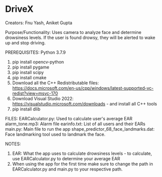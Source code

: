 # DriveX

Creators: Fnu Yash, Aniket Gupta

Purpose/Functionality: Uses camera to analyze face and determine drowsiness levels.  If the user is found drowsy, they will be alerted to wake up and stop driving.

PREREQUISITES:
Python 3.7.9
  1. pip install opencv-python
  2. pip install pygame
  3. pip install scipy
  4. pip install cmake
  5. Download all the C++ Redistributable files: https://docs.microsoft.com/en-us/cpp/windows/latest-supported-vc-redist?view=msvc-170
  6. Download Visual Studio 2022: https://visualstudio.microsoft.com/downloads - and install all C++ tools
  7. pip install dlib

FILES:
  EARCalculator.py: Used to calculate user's average EAR
  alarm_tone.mp3: Alarm file
  earinfo.txt: List of all users and their EARs
  main.py: Main file to run the app
  shape_predictor_68_face_landmarks.dat: Face landmarking tool used to landmark the face.
  
NOTES:
  1. EAR: What the app uses to calculate drowsiness levels - to calculate, use EARCalculator.py to determine your average EAR
  2. When using the app for the first time make sure to change the path in EARCalculator.py and main.py to your respective path.

